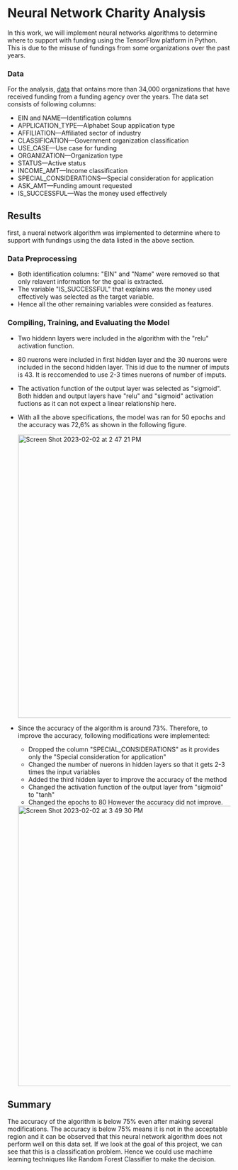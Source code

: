 # Neural Network Charity Analysis

In this work, we will implement neural networks algorithms to determine where to support with funding using the TensorFlow platform in Python. This is due to the misuse of fundings from some organizations over the past years.

### Data 
For the analysis, [data](https://github.com/ranilb/Neural_Network_Charity_Analysis/blob/main/charity_data.csv) that ontains more than 34,000 organizations that have received funding from a funding agency over the years. The data set consists of following columns:

* EIN and NAME—Identification columns
* APPLICATION_TYPE—Alphabet Soup application type
* AFFILIATION—Affiliated sector of industry
* CLASSIFICATION—Government organization classification
* USE_CASE—Use case for funding
* ORGANIZATION—Organization type
* STATUS—Active status
* INCOME_AMT—Income classification
* SPECIAL_CONSIDERATIONS—Special consideration for application
* ASK_AMT—Funding amount requested
* IS_SUCCESSFUL—Was the money used effectively



## Results
first, a nueral network algorithm was implemented to determine where to support with fundings using the data listed in the above section.


### Data Preprocessing

* Both identification columns: "EIN" and "Name" were removed so that only relavent information for the goal is extracted. 
* The variable "IS_SUCCESSFUL" that explains was the money used effectively was selected as the target variable. 
* Hence all the other remaining variables were consided as features. 

### Compiling, Training, and Evaluating the Model
* Two hiddenn layers were included in the algorithm with the "relu" activation function. 
* 80 nuerons were included in first hidden layer and the 30 nuerons were included in the second hidden layer. This id due to the numner of imputs is 43. It is reccomended to use 2-3 times nuerons of number of imputs.
* The activation function of the output layer was selected as "sigmoid". Both hidden and output layers have "relu" and "sigmoid" activation fuctions as it can not expect a linear relationship here. 
* With all the above specifications, the model was ran for 50 epochs and the accuracy was 72,6% as shown in the following figure.

    <img width="639" alt="Screen Shot 2023-02-02 at 2 47 21 PM" src="https://user-images.githubusercontent.com/112113327/216434931-f263f7b2-2fcb-453b-b814-c164dc96494a.png">

* Since the accuracy of the algorithm is around 73%. Therefore, to improve the accuracy, following modifications were implemented:
    * Dropped the column "SPECIAL_CONSIDERATIONS" as it provides only the "Special consideration for application"
    * Changed the number of nuerons in hidden layers so that it gets 2-3 times the input variables
    * Added the third hidden layer to improve the accuracy of the method
    * Changed the activation function of the output layer from "sigmoid" to "tanh"
    * Changed the epochs to 80
 However the accuracy did not improve. 
 
 
    <img width="632" alt="Screen Shot 2023-02-02 at 3 49 30 PM" src="https://user-images.githubusercontent.com/112113327/216446427-a1637642-cd96-48d5-be5c-1c9a6ac5c6bf.png">



## Summary

The accuracy of the algorithm is below 75% even after making several modifications. The accuracy is below 75% means it is not in the acceptable region and it can be observed that this neural network algorithm does not perform well on this data set. If we look at the goal of this project, we can see that this is a classification problem. Hence we could use machime learning techniques like Random Forest Classifier to make the decision.

